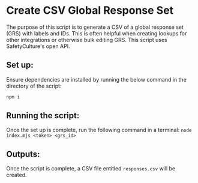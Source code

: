 # Create CSV Global Response Set
The purpose of this script is to generate a CSV of a global response set (GRS) with labels and IDs. This is often helpful when creating lookups for other integrations or otherwise bulk editing GRS. This script uses SafetyCulture's open API.

## Set up:
Ensure dependencies are installed by running the below command in the directory of the script:
```bash
npm i
```

## Running the script:
Once the set up is complete, run the following command in a terminal:
`node index.mjs <token> <grs_id>`

## Outputs:
Once the script is complete, a CSV file entitled `responses.csv` will be created.
